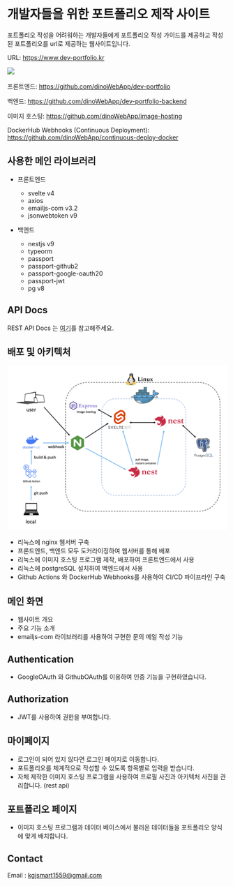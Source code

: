 # 개발자들을 위한 포트폴리오 제작 사이트

포트폴리오 작성을 어려워하는 개발자들에게 포트폴리오 작성 가이드를 제공하고 작성된 포트폴리오를 url로 제공하는 웹사이트입니다.

URL: <https://www.dev-portfolio.kr>

<img src='./images/dev-portfolio-main.png'>

프론트엔드: <https://github.com/dinoWebApp/dev-portfolio>

백엔드: <https://github.com/dinoWebApp/dev-portfolio-backend>

이미지 호스팅: <https://github.com/dinoWebApp/image-hosting>

DockerHub Webhooks (Continuous Deployment): <https://github.com/dinoWebApp/continuous-deploy-docker>

## 사용한 메인 라이브러리

- 프론트엔드
  - svelte v4
  - axios
  - emailjs-com v3.2
  - jsonwebtoken v9

- 백엔드
    - nestjs v9
    - typeorm
    - passport
    - passport-github2
    - passport-google-oauth20
    - passport-jwt
    - pg v8

## API Docs

REST API Docs 는 [여기](https://documenter.getpostman.com/view/27639458/2s9YJdXNgX)를 참고해주세요.

## 배포 및 아키텍처

<img src=./images/dev-portfolio-archImg.png>


- 리눅스에 nginx 웹서버 구축
- 프론드엔드, 백엔드 모두 도커라이징하여 웹서버를 통해 배포
- 리눅스에 이미지 호스팅 프로그램 제작, 배포하여 프론트엔드에서 사용
- 리눅스에 postgreSQL 설치하여 백엔드에서 사용
- Github Actions 와 DockerHub Webhooks를 사용하여 CI/CD 파이프라인 구축

## 메인 화면

- 웹사이트 개요
- 주요 기능 소개
- emailjs-com 라이브러리를 사용하여 구현한 문의 메일 작성 기능

## Authentication

- GoogleOAuth 와 GithubOAuth를 이용하여 인증 기능을 구현하였습니다.

## Authorization

- JWT를 사용하여 권한을 부여합니다.

## 마이페이지

- 로그인이 되어 있지 않다면 로그인 페이지로 이동합니다.
- 포트폴리오를 체계적으로 작성할 수 있도록 항목별로 입력을 받습니다.
- 자체 제작한 이미지 호스팅 프로그램을 사용하여 프로필 사진과 아키텍처 사진을 관리합니다. (rest api)

## 포트폴리오 페이지

- 이미지 호스팅 프로그램과 데이터 베이스에서 불러온 데이터들을 포트폴리오 양식에 맞게 배치합니다.

## Contact

Email : <kgjsmart1559@gmail.com>
